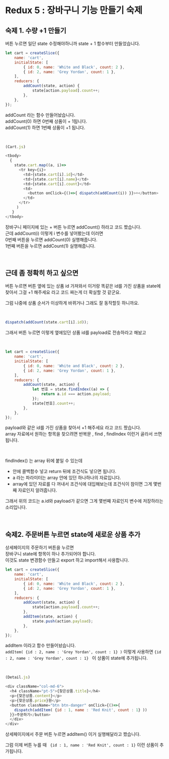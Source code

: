 # Redux 5 : 장바구니 기능 만들기 숙제

## 숙제 1. 수량 +1 만들기

버튼 누르면 일단 state 수정해야하니까 state + 1 함수부터 만들었습니다.

```js
let cart = createSlice({
    name: 'cart',
    initialState: [
        { id: 0, name: 'White and Black', count: 2 },
        { id: 2, name: 'Grey Yordan', count: 1 },
    ],
    reducers: {
        addCount(state, action) {
            state[action.payload].count++;
        },
    },
});
```

addCount 라는 함수 만들어놨습니다. <br>
addCount(0) 하면 0번째 상품이 + 1됩니다. <br>
addCount(1) 하면 1번째 상품이 +1 됩니다.

<br>

```js
(Cart.js)

<tbody>
  {
    state.cart.map((a, i)=>
      <tr key={i}>
        <td>{state.cart[i].id}</td>
        <td>{state.cart[i].name}</td>
        <td>{state.cart[i].count}</td>
        <td>
          <button onClick={()=>{ dispatch(addCount(i)) }}>+</button>
        </td>
      </tr>
     )
   }
</tbody>
```

장바구니 페이지에 있는 + 버튼 누르면 addCount() 하라고 코드 짰습니다. <br>
근데 addCount(i) 이렇게 i 변수를 넣어봤는데 이러면 <br>
0번째 버튼을 누르면 addCount(0) 실행해줍니다. <br>
1번째 버튼을 누르면 addCount(1) 실행해줍니다.

<br>

## 근데 좀 정확히 하고 싶으면

버튼 누르면 버튼 옆에 있는 상품 id 가져와서 이거랑 똑같은 id를 가진 상품을 state에 찾아서 그걸 +1 해주세요 라고 코드 짜는게 더 확실할 것 같군요. <br>

그럼 나중에 상품 순서가 이상하게 바뀌거나 그래도 잘 동작할듯 하니까요.

<br>

```js
dispatch(addCount(state.cart[i].id));
```

그래서 버튼 누르면 이렇게 옆에있던 상품 id를 payload로 전송하라고 해놨고

<br>

```js
let cart = createSlice({
    name: 'cart',
    initialState: [
        { id: 0, name: 'White and Black', count: 2 },
        { id: 2, name: 'Grey Yordan', count: 1 },
    ],
    reducers: {
        addCount(state, action) {
            let 번호 = state.findIndex((a) => {
                return a.id === action.payload;
            });
            state[번호].count++;
        },
    },
});
```

payload와 같은 id를 가진 상품을 찾아서 +1 해주세요 라고 코드 짰습니다. <br>
array 자료에서 원하는 항목을 찾으려면 반복문 , find , findIndex 이런거 골라서 쓰면 됩니다.

<br>

findIndex() 는 array 뒤에 붙일 수 있는데

-   안에 콜백함수 넣고 return 뒤에 조건식도 넣으면 됩니다.
-   a 라는 파라미터는 array 안에 있던 하나하나의 자료입니다.
-   array에 있던 자료를 다 꺼내서 조건식에 대입해보는데 조건식이 참이면 그게 몇번째 자료인지 알려줍니다.

그래서 위의 코드는 a.id와 payload가 같으면 그게 몇번째 자료인지 변수에 저장하라는 소리입니다.

<br>

## 숙제2. 주문버튼 누르면 state에 새로운 상품 추가

상세페이지의 주문하기 버튼을 누르면 <br>
장바구니 state에 항목이 하나 추가되어야 합니다. <br>
이것도 state 변경함수 만들고 export 하고 import해서 사용합니다.

```js
let cart = createSlice({
    name: 'cart',
    initialState: [
        { id: 0, name: 'White and Black', count: 2 },
        { id: 2, name: 'Grey Yordan', count: 1 },
    ],
    reducers: {
        addCount(state, action) {
            state[action.payload].count++;
        },
        addItem(state, action) {
            state.push(action.payload);
        },
    },
});
```

addItem 이라고 함수 만들어놨습니다. <br>
`addItem( {id : 2, name : 'Grey Yordan', count : 1} )` 이렇게 사용하면 `{id : 2, name : 'Grey Yordan', count : 1} ` 이 상품이 state에 추가됩니다.

<br>

```js
(Detail.js)

<div className="col-md-6">
  <h4 className="pt-5">{찾은상품.title}</h4>
  <p>{찾은상품.content}</p>
  <p>{찾은상품.price}원</p>
  <button className="btn btn-danger" onClick={()=>{
    dispatch(addItem( {id : 1, name : 'Red Knit', count : 1} ))
  }}>주문하기</button>
  </div>
</div>
```

상세페이지에서 주문 버튼 누르면 addItem() 이거 실행해달라고 짰습니다. <br>

그럼 이제 버튼 누를 때 ` {id : 1, name : 'Red Knit', count : 1}` 이런 상품이 추가됩니다.
